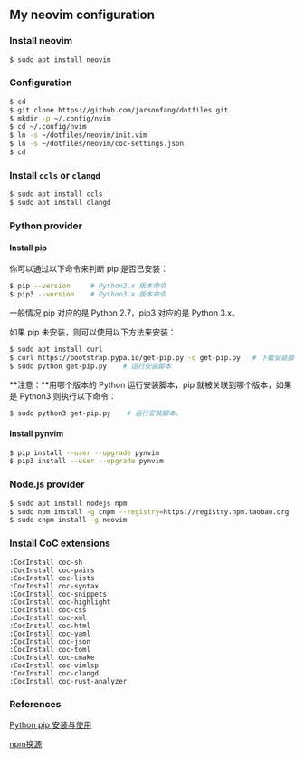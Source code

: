 ## My neovim configuration

### Install neovim

```bash
$ sudo apt install neovim
```

### Configuration

```bash
$ cd
$ git clone https://github.com/jarsonfang/dotfiles.git
$ mkdir -p ~/.config/nvim
$ cd ~/.config/nvim
$ ln -s ~/dotfiles/neovim/init.vim
$ ln -s ~/dotfiles/neovim/coc-settings.json
$ cd
```

### Install `ccls` or `clangd`

```bash
$ sudo apt install ccls
$ sudo apt install clangd
```

### Python provider

#### Install pip

你可以通过以下命令来判断 pip 是否已安装：

```bash
$ pip --version     # Python2.x 版本命令
$ pip3 --version    # Python3.x 版本命令
```

一般情况 pip 对应的是 Python 2.7，pip3 对应的是 Python 3.x。

如果 pip 未安装，则可以使用以下方法来安装：

```bash
$ sudo apt install curl
$ curl https://bootstrap.pypa.io/get-pip.py -o get-pip.py   # 下载安装脚本
$ sudo python get-pip.py    # 运行安装脚本
```

**注意：**用哪个版本的 Python 运行安装脚本，pip 就被关联到哪个版本，如果是 Python3 则执行以下命令：

```bash
$ sudo python3 get-pip.py    # 运行安装脚本。
```

#### Install pynvim

```bash
$ pip install --user --upgrade pynvim
$ pip3 install --user --upgrade pynvim
```

### Node.js provider

```bash
$ sudo apt install nodejs npm
$ sudo npm install -g cnpm --registry=https://registry.npm.taobao.org
$ sudo cnpm install -g neovim
```

### Install CoC extensions

```
:CocInstall coc-sh
:CocInstall coc-pairs
:CocInstall coc-lists
:CocInstall coc-syntax
:CocInstall coc-snippets
:CocInstall coc-highlight
:CocInstall coc-css
:CocInstall coc-xml
:CocInstall coc-html
:CocInstall coc-yaml
:CocInstall coc-json
:CocInstall coc-toml
:CocInstall coc-cmake
:CocInstall coc-vimlsp
:CocInstall coc-clangd
:CocInstall coc-rust-analyzer
```

### References

[Python pip 安装与使用](https://www.runoob.com/w3cnote/python-pip-install-usage.html)

[npm换源](https://www.jianshu.com/p/0deb70e6f395)
